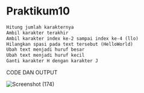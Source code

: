 # Praktikum10

``` txt = 'Hello World'
Hitung jumlah karakternya
Ambil karakter terakhir
Ambil karakter index ke-2 sampai index ke-4 (llo)
Hilangkan spasi pada text tersebut (HelloWorld)
Ubah text menjadi huruf besar
Ubah text menjadi huruf kecil
Ganti karakter H dengan karakter J 
```





CODE DAN OUTPUT

![Screenshot (174)](https://user-images.githubusercontent.com/115520666/212817654-dc144771-976b-41c3-8ee8-95c6efe48017.png)
